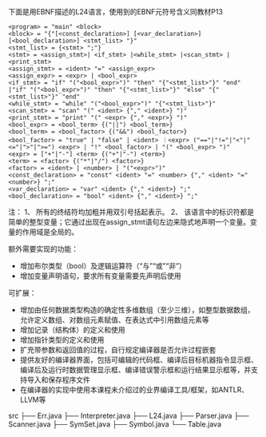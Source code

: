 下面是用EBNF描述的L24语言，使用到的EBNF元符号含义同教材P13
````
<program> = "main" <block>
<block> = "{"[<const_declaration>] [<var_declaration>] [<bool_declaration>] <stmt_list> "}"
<stmt_list> = {<stmt> ";"}
<stmt> = <assign_stmt>| <if_stmt> |<while_stmt> |<scan_stmt> | <print_stmt>
<assign_stmt> = <ident> "=" <assign_expr>
<assign_expr> = <expr> | <bool_expr>
<if_stmt> = "if" "("<bool_expr>")" "then" "{"<stmt_list>"}" "end"
|"if" "("<bool_expr>")" "then" "{"<stmt_list>"}" "else" "{"<stmt_list>"}" "end"
<while_stmt> = "while" "("<bool_expr>")" "{"<stmt_list>"}"
<scan_stmt> = "scan" "(" <ident> {"," <ident>} ")"
<print_stmt> = "print" "(" <expr> {"," <expr>} ")"
<bool_expr> = <bool_term> {("||") <bool_term>}
<bool_term> = <bool_factor> {("&&") <bool_factor>}
<bool_factor> = "true" | "false" | <ident> ｜<expr> ("=="|"!="|"<"|"<="|">"|">=") <expr> | "!" <bool_factor> | "(" <bool_expr> ")"
<expr> = ["+"|"-"] <term> {("+"|"-") <term>}
<term> = <factor> {("*"|"/") <factor>}
<factor> = <ident> | <number> | "("<expr>")"
<const_declaration> = "const" <ident> "=" <number> {"," <ident> "=" <number>} ";"
<var_declaration> = "var" <ident> {"," <ident>} ";"
<bool_declaration> = "bool" <ident> {"," <ident>} ";"
````

注：
1、	所有的终结符均加粗并用双引号括起表示。
2、	该语言中的标识符都是简单的整型变量；它通过出现在assign_stmt语句左边来隐式地声明一个变量。变量的作用域是全局的。

额外需要实现的功能：
-	增加布尔类型（bool）及逻辑运算符（“与”“或”“非”）
-	增加变量声明语句，要求所有变量需要先声明后使用

可扩展：
-	增加由任何数据类型构造的确定性多维数组（至少三维），如整型数据数组，允许定义数组、对数组元素赋值、在表达式中引用数组元素等
-	增加记录（结构体）的定义和使用
-	增加指针类型的定义和使用
-	扩充带参数和返回值的过程，自行规定编译器是否允许过程嵌套
-	提供友好的编译器界面，包括可编辑的代码框、编译后目标机器指令显示框、编译后及运行时数据管理显示框、编译错误警示框和运行结果显示框等，并支持导入和保存程序文件
-	在编译器的实现中使用本课程未介绍过的业界编译工具/框架，如ANTLR、LLVM等

src
├── Err.java
├── Interpreter.java
├── L24.java
├── Parser.java
├── Scanner.java
├── SymSet.java
├── Symbol.java
└── Table.java
